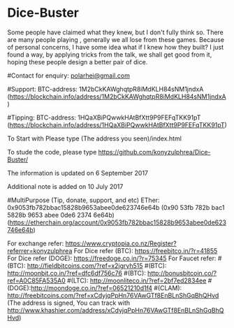 # Dice-Buster
Some people have claimed what they knew, but I don't fully think so.
There are many people playing , generally we all lose from these games. Because of personal concerns, I have some idea what if I knew how they built?
I just found a way, by applying tricks from the talk, we shall get good from it, hoping these people design a better pair of dice.

#Contact for enquiry:
polarhei@gmail.com

#Support: BTC-address: 1M2bCkKAWghqtpR8iMdKLH84sNM1jndxA (https://blockchain.info/address/1M2bCkKAWghqtpR8iMdKLH84sNM1jndxA)

#Tipping: BTC-address: 1HQaXBiPQwwkHAtBfXtt9P9FEFqTKK91pT (https://blockchain.info/address/1HQaXBiPQwwkHAtBfXtt9P9FEFqTKK91pT)

To Start with Please type (The address you seen)/index.html

To stude the code, please type https://github.com/konyzulphrea/Dice-Buster/



The information is updated on 6 September 2017

Additional note is added on 10 July 2017

#MultiPurpose (Tip, donate, support, and etc) ETher: 0x9053fb782bbac15828b9653abee0de623746e64b (0x90 53fb 782b bac1 5828b 9653 abee 0de6 2374 6e64b) (https://etherchain.org/account/0x9053fb782bbac15828b9653abee0de623746e64b)

For exchange refer: https://www.cryptopia.co.nz/Register?referrer=konyzulphrea 
For Dice refer (BTC): https://freebitco.in/?r=41855 
For Dice refer (DOGE): https://freedoge.co.in/?r=75345 
For Faucet refer: 
#(BTC): http://fieldbitcoins.com/?ref=x2jgryh515 
#(BTC): http://moonbit.co.in/?ref=dfc6df756c76 
#(BTC): http://bonusbitcoin.co/?ref=A0C85FA535A0 
#(LTC): http://moonliteco.in/?ref=2bf7ed2834ee 
#(DOGE):http://moondoge.co.in/?ref=06521210d1f4 
#(CLAM): http://freebitcoins.com/?ref=xCdyjqPpHn76VAwGTf8EnBLnShGqBhQHvd (The address is signed, You can track with http://www.khashier.com/address/xCdyjqPpHn76VAwGTf8EnBLnShGqBhQHvd)
